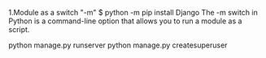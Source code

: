 1.Module as a switch "-m"
$ python -m pip install Django
The -m switch in Python is a command-line option that allows you to run a module as a script.

python manage.py runserver
python manage.py createsuperuser